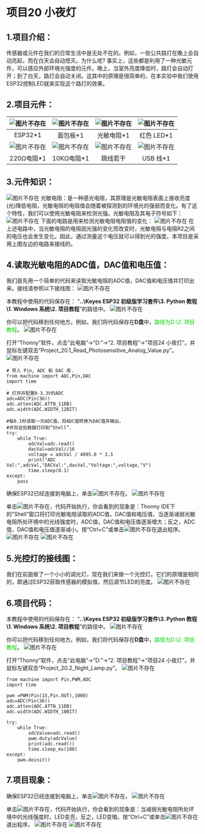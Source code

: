 # 项目20 小夜灯

## 1.项目介绍：
传感器或元件在我们的日常生活中是无处不在的。例如，一些公共路灯在晚上会自动亮起，而在白天会自动熄灭。为什么呢? 事实上，这些都是利用了一种光敏元件，可以感应外部环境光强度的元件。晚上，当室外亮度降低时，路灯会自动打开；到了白天，路灯会自动关闭。这其中的原理是很简单的，在本实验中我们使用ESP32控制LED就来实现这个路灯的效果。

## 2.项目元件：
|![图片不存在](../../../media/afc52f6616725ba37e3b12a2e01685ad.png)|![图片不存在](../../../media/a2aa343488c11843f13ae0413547c673.png)|![图片不存在](../../../media/72c1149c0cbd940aa8cf2356ba75ce6b.png)|![图片不存在](../../../media/e8726e55ebfb8e7520e615575ce89204.png)|
| :--: | :--: | :--: | :--: |
|ESP32*1|面包板*1|光敏电阻*1|红色 LED*1|
|![图片不存在](../../../media/11f324f82f890b0691f134e1ea7a3765.png)|![图片不存在](../../../media/a225cd286d071225ea0261768ac3f418.png)|![图片不存在](../../../media/4107849550a2c6d09592b2a28e291b54.png) |![图片不存在](../../../media/2266d29566a875c35c2bd4be3e4a23f8.png)|
|220Ω电阻*1|10KΩ电阻*1|跳线若干 |USB 线*1|

## 3.元件知识：
![图片不存在](../../../media/72c1149c0cbd940aa8cf2356ba75ce6b.png)
光敏电阻：是一种感光电阻，其原理是光敏电阻表面上接收亮度(光)降低电阻，光敏电阻的电阻值会随着被探测到的环境光的强弱而变化。有了这个特性，我们可以使用光敏电阻来检测光强。光敏电阻及其电子符号如下：
![图片不存在](../../../media/1905cf730948d3735f192c184361e2a2.png)
下面的电路是用来检测光敏电阻电阻值的变化：
![图片不存在](../../../media/7ad49eab2d60085716bb365d33f055bd.png)
在上述电路中，当光敏电阻的电阻因光强的变化而改变时，光敏电阻与电阻R2之间的电压也会发生变化。因此，通过测量这个电压就可以得到光的强度。本项目是采用上图左边的电路来接线的。 

## 4.读取光敏电阻的ADC值，DAC值和电压值：
我们首先用一个简单的代码来读取光敏电阻的ADC值，DAC值和电压值并打印出来。接线请参照以下接线图：
![图片不存在](../../../media/c19e5b58e073c49a22dd0fdfdb38d7f7.png)

本教程中使用的代码保存在：
“**..\Keyes ESP32 初级版学习套件\3. Python 教程\1. Windows 系统\2. 项目教程**”的路径中。
![图片不存在](../../../media/7027a20670057a41bfceb82445820d13.png)

你可以把代码移到任何地方。例如，我们将代码保存在**D盘**中，<span style="color: rgb(0, 209, 0);">路径为D:\2. 项目教程</span>。
![图片不存在](../../../media/f1ef150917d08d30d272d3e2d31ad5d7.png)

打开“Thonny”软件，点击“此电脑”→“D:”→“2. 项目教程”→“项目24 小夜灯”。并鼠标左键双击“Project_20.1_Read_Photosensitive_Analog_Value.py”。
![图片不存在](../../../media/6dbfec268ee1d9868e23139c197f53c5.png)

```
# 导入 Pin, ADC 和 DAC 库.
from machine import ADC,Pin,DAC
import time

# 打开并配置0-3.3V的ADC
adc=ADC(Pin(36))
adc.atten(ADC.ATTN_11DB)
adc.width(ADC.WIDTH_12BIT)

#每0.1秒读取一次ADC值，将ADC值转换为DAC值并输出，
#并将这些数据打印到“Shell”. 
try:
    while True:
        adcVal=adc.read()
        dacVal=adcVal//16
        voltage = adcVal / 4095.0 * 3.3
        print("ADC Val:",adcVal,"DACVal:",dacVal,"Voltage:",voltage,"V")
        time.sleep(0.1)
except:
    pass
```
确保ESP32已经连接到电脑上，单击![图片不存在](../../../media/a6fabb1fd771beb9a69907350f6832a1.png)。
![图片不存在](../../../media/19526b9d08efad15f6dd7aced7f33e42.png)

单击![图片不存在](../../../media/9616c14ed0ecaf936963389291c6c68a.png)，代码开始执行，你会看到的现象是：Thonny IDE下的”Shell”窗口将打印光敏电阻读取的ADC值，DAC值和电压值，当逐渐减弱光敏电阻所处环境中的光线强度时，ADC值，DAC值和电压值逐渐增大；反之，ADC值，DAC值和电压值逐渐减小。按“Ctrl+C”或单击![图片不存在](../../../media/a6fabb1fd771beb9a69907350f6832a1.png)退出程序。
![图片不存在](../../../media/e143715fd23d6857c499c48cf3446e2e.png)
![图片不存在](../../../media/8d74c8c0893ae2dac55725890cd4d1af.png)

## 5.光控灯的接线图：
我们在前面做了一个小小的调光灯，现在我们来做一个光控灯。它们的原理是相同的，即通过ESP32获取传感器的模拟值，然后调节LED的亮度。
![图片不存在](../../../media/eac0e08c0dde6b435907827d36eb1957.png)

## 6.项目代码：
本教程中使用的代码保存在：
“**..\Keyes ESP32 初级版学习套件\3. Python 教程\1. Windows 系统\2. 项目教程**”的路径中。
![图片不存在](../../../media/7027a20670057a41bfceb82445820d13.png)

你可以把代码移到任何地方。例如，我们将代码保存在**D盘**中，<span style="color: rgb(0, 209, 0);">路径为D:\2. 项目教程</span>。
![图片不存在](../../../media/f1ef150917d08d30d272d3e2d31ad5d7.png)

打开“Thonny”软件，点击“此电脑”→“D:”→“2. 项目教程”→“项目24 小夜灯”。并鼠标左键双击“Project_20.2_Night_Lamp.py”。
![图片不存在](../../../media/2e9a61adaedcf22a699b83df09a71f05.png)

```
from machine import Pin,PWM,ADC
import time

pwm =PWM(Pin(15,Pin.OUT),1000)
adc=ADC(Pin(36))
adc.atten(ADC.ATTN_11DB)
adc.width(ADC.WIDTH_10BIT)

try:
    while True:
        adcValue=adc.read()
        pwm.duty(adcValue)
        print(adc.read())
        time.sleep_ms(100)
except:
    pwm.deinit()

```
## 7.项目现象：
确保ESP32已经连接到电脑上，单击![图片不存在](../../../media/a6fabb1fd771beb9a69907350f6832a1.png)。
![图片不存在](../../../media/81caa3bf38770f665d7b2c0a6c73f494.png)

单击![图片不存在](../../../media/9616c14ed0ecaf936963389291c6c68a.png)，代码开始执行，你会看到的现象是：当减弱光敏电阻所处环境中的光线强度时，LED变亮，反之，LED变暗。按“Ctrl+C”或单击![图片不存在](../../../media/a6fabb1fd771beb9a69907350f6832a1.png)退出程序。
![图片不存在](../../../media/7499b45179dc7096af345d0e007bffe3.png)
![图片不存在](../../../media/b640e71ba0840d6f99fb089ab248ca4f.png)












